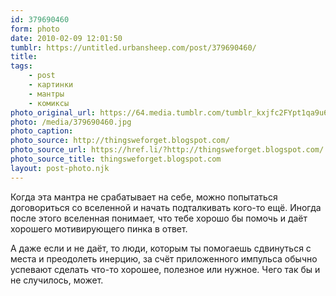 ```yaml
---
id: 379690460
form: photo
date: 2010-02-09 12:01:50
tumblr: https://untitled.urbansheep.com/post/379690460/
title:
tags:
    - post
    - картинки
    - мантры
    - комиксы
photo_original_url: https://64.media.tumblr.com/tumblr_kxjfc2FYpt1qa9u6ko1_400.jpg
photo: /media/379690460.jpg
photo_caption: 
photo_source: http://thingsweforget.blogspot.com/
photo_source_url: https://href.li/?http://thingsweforget.blogspot.com/
photo_source_title: thingsweforget.blogspot.com
layout: post-photo.njk
---
```


<p>Когда эта мантра не срабатывает на себе, можно попытаться договориться со вселенной и начать подталкивать кого-то ещё. Иногда после этого вселенная понимает, что тебе хорошо бы помочь и даёт хорошего мотивирующего пинка в ответ.</p>

<p>А даже если и не даёт, то люди, которым ты помогаешь сдвинуться с места и преодолеть инерцию, за счёт приложенного импульса обычно успевают сделать что-то хорошее, полезное или нужное. Чего так бы и не случилось, может.</p>
